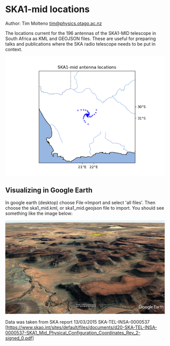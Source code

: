 # SKA1-mid locations

Author: Tim Molteno tim@physics.otago.ac.nz


The locations current for the 196 antennas of the SKA1-MID telescope in South Africa as KML and GEOJSON files. These are useful for preparing talks and publications where the SKA radio telescope needs to be put in context.

![SKA1 location in africa](https://github.com/tmolteno/ska-mid-locations/blob/main/img/ska1_mid_africa.png?raw=true)

## Visualizing in Google Earth

In google earth (desktop) choose File->Import and select 'all files'. Then choose the ska1_mid.kml, or ska1_mid.geojson  file to import. You should see something like the image below:

![SKA1 KML Visualization in google earth](https://github.com/tmolteno/ska-mid-locations/blob/main/img/ska1_mid_earth.jpg?raw=true)

Data was taken from SKA report 13/03/2015 SKA-TEL-INSA-0000537 [https://www.skao.int/sites/default/files/documents/d20-SKA-TEL-INSA-0000537-SKA1_Mid_Physical_Configuration_Coordinates_Rev_2-signed_0.pdf]
